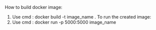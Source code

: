 How to build docker image:
1. Use cmd : docker build -t image_name .
To run the created image:
1. Use cmd : docker run -p 5000:5000 image_name
